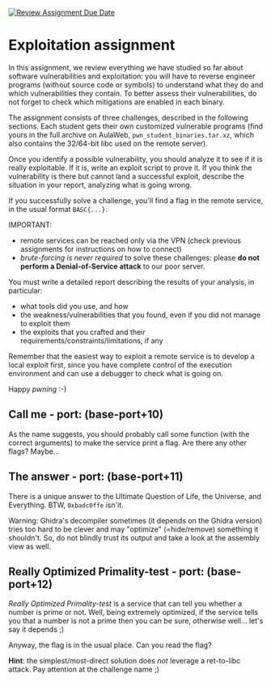 [![Review Assignment Due Date](https://classroom.github.com/assets/deadline-readme-button-22041afd0340ce965d47ae6ef1cefeee28c7c493a6346c4f15d667ab976d596c.svg)](https://classroom.github.com/a/i3atKMbE)
# Exploitation assignment

In this assignment, we review everything we have studied so far about software
vulnerabilities and exploitation:
you will have to reverse engineer programs (without source code or symbols)
to understand what they do and which vulnerabilities they contain.
To better assess their vulnerabilities, do not forget to check which mitigations
are enabled in each binary.

The assignment consists of three challenges, described in the following sections.
Each student gets their own customized vulnerable programs (find yours in the
full archive on AulaWeb, `pwn_student_binaries.tar.xz`, which also contains
the 32/64-bit libc used on the remote server).

Once you identify a possible vulnerability, you should analyze it to see if it
is really exploitable. If it is, write an exploit script to prove it.
If you think the vulnerability is there but cannot land a successful exploit,
describe the situation in your report, analyzing what is going wrong.

If you successfully solve a challenge, you'll find a flag in the remote service,
in the usual format `BASC{...}`.

IMPORTANT:

- remote services can be reached only via the VPN (check previous assignments
  for instructions on how to connect)
- *brute-forcing is never required* to solve these challenges: please **do not
  perform a Denial-of-Service attack** to our poor server.

You must write a detailed report describing the results of your analysis, in particular:

- what tools did you use, and how
- the weakness/vulnerabilities that you found, even if you did not manage to
  exploit them
- the exploits that you crafted and their requirements/constraints/limitations,
  if any

Remember that the easiest way to exploit a remote service is to develop a local
exploit first, since you have complete control of the execution environment and
can use a debugger to check what is going on.

Happy *pwning* :-)

## Call me - port: (base-port+10)

As the name suggests, you should probably call some function (with the correct arguments)
to make the service print a flag. Are there any other flags? Maybe...

## The answer - port: (base-port+11)

There is a unique answer to the Ultimate Question of Life, the Universe, and Everything.
BTW, `0xbadc0ffe` isn'it.

Warning: Ghidra's decompiler sometimes (it depends on the Ghidra version) tries too hard to be clever and may "optimize" (=hide/remove) something it shouldn't.
So, do not blindly trust its output and take a look at the assembly view as well.

## Really Optimized Primality-test - port: (base-port+12)

*Really Optimized Primality-test* is a service that can tell you whether a number
is prime or not.
Well, being extremely optimized, if the service tells you that a number is not
a prime then you can be sure, otherwise well... let's say it depends ;)

Anyway, the flag is in the usual place. Can you read the flag?

**Hint**: the simplest/most-direct solution does *not* leverage a ret-to-libc attack. Pay attention at the challenge name ;)
